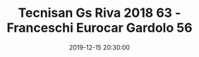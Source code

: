 ---
title: Tecnisan Gs Riva 2018 63 - Franceschi Eurocar Gardolo 56
date: 2019-12-15 20:30:00
squadra-a: Tecnisan Gs Riva 2018
punteggio-a: 56
squadra-b: Franceschi Eurocar Gardolo
punteggio-b: 63
partite/squadra: serie-d-19-20
luogo: PAL. I.T.C.G ¿ FLORIANI¿
categoria: serie d
---